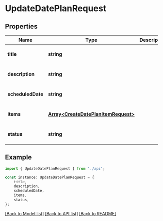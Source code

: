 # UpdateDatePlanRequest


## Properties

Name | Type | Description | Notes
------------ | ------------- | ------------- | -------------
**title** | **string** |  | [optional] [default to undefined]
**description** | **string** |  | [optional] [default to undefined]
**scheduledDate** | **string** |  | [optional] [default to undefined]
**items** | [**Array&lt;CreateDatePlanItemRequest&gt;**](CreateDatePlanItemRequest.md) |  | [optional] [default to undefined]
**status** | **string** |  | [optional] [default to undefined]

## Example

```typescript
import { UpdateDatePlanRequest } from './api';

const instance: UpdateDatePlanRequest = {
    title,
    description,
    scheduledDate,
    items,
    status,
};
```

[[Back to Model list]](../README.md#documentation-for-models) [[Back to API list]](../README.md#documentation-for-api-endpoints) [[Back to README]](../README.md)
